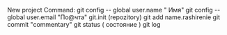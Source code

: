 New project
Command:
git config -- global user.name " Имя"
git config -- global user.email "По@чта"
git.init (repozitory)
git add name.rashirenie
git commit "commentary"
git status ( состояние )
git log 
